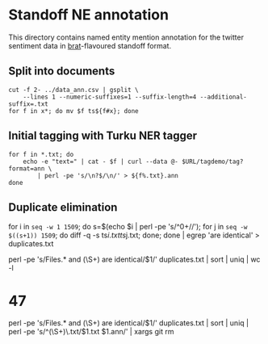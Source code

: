 # Standoff NE annotation

This directory contains named entity mention annotation for the
twitter sentiment data in [brat](http://brat.nlplab.org/)-flavoured
standoff format.

## Split into documents

```
cut -f 2- ../data_ann.csv | gsplit \
    --lines 1 --numeric-suffixes=1 --suffix-length=4 --additional-suffix=.txt
for f in x*; do mv $f ts${f#x}; done
```

## Initial tagging with Turku NER tagger

```
for f in *.txt; do
    echo -e "text=" | cat - $f | curl --data @- $URL/tagdemo/tag?format=ann \
        | perl -pe 's/\n?$/\n/' > ${f%.txt}.ann
done
```

## Duplicate elimination

for i in `seq -w 1 1509`; do s=$(echo $i | perl -pe 's/^0+//'); for j in `seq -w $((s+1)) 1509`; do diff -q -s ts$i.txt ts$j.txt; done; done | egrep 'are identical' > duplicates.txt

perl -pe 's/Files.* and (\S+) are identical/$1/' duplicates.txt | sort | uniq | wc -l
#      47

perl -pe 's/Files.* and (\S+) are identical/$1/' duplicates.txt | sort | uniq | perl -pe 's/^(\S+)\.txt/$1.txt $1.ann/' | xargs git rm


